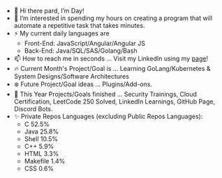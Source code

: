 - 👋 Hi there pard, I’m Day!
- 👀 I’m interested in spending my hours on creating a program that will automate a repetitive task that takes minutes.
- ⚡ My current daily languages are
  - Front-End: JavaScript/Angular/Angular JS
  - Back-End: Java/SQL/SAS/Golang/Bash
- 📫 How to reach me in seconds ... Visit my LinkedIn using my [page](https://veiam.github.io)!
- 🔥 Current Month's Project/Goal is ... Learning GoLang/Kubernetes & System Designs/Software Architectures
- ❄️ Future Project/Goal ideas ... Plugins/Add-ons.
- 🌱 This Year Projects/Goals finished ... Security Trainings, Cloud Certification, LeetCode 250 Solved, LinkedIn Learnings, GitHub Page, Discord Bots.
- ✨ Private Repos Languages (excluding Public Repos Languages):
  - C 52.5%
  - Java 25.8%
  - Shell 10.5%
  - C++ 5.9%
  - HTML 3.3%
  - Makefile 1.4%
  - CSS 0.6%

